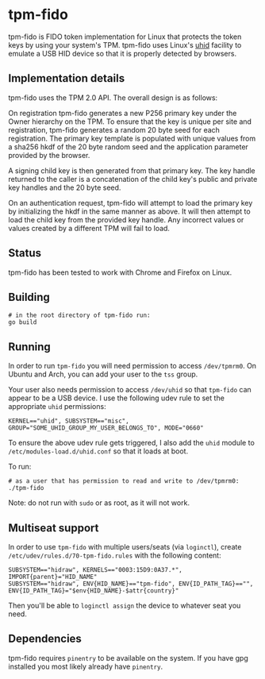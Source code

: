 # tpm-fido

tpm-fido is FIDO token implementation for Linux that protects the token keys by using your system's TPM. tpm-fido uses Linux's [uhid](https://github.com/psanford/uhid) facility to emulate a USB HID device so that it is properly detected by browsers.

## Implementation details

tpm-fido uses the TPM 2.0 API. The overall design is as follows:

On registration tpm-fido generates a new P256 primary key under the Owner hierarchy on the TPM. To ensure that the key is unique per site and registration, tpm-fido generates a random 20 byte seed for each registration. The primary key template is populated with unique values from a sha256 hkdf of the 20 byte random seed and the application parameter provided by the browser.

A signing child key is then generated from that primary key. The key handle returned to the caller is a concatenation of the child key's public and private key handles and the 20 byte seed.

On an authentication request, tpm-fido will attempt to load the primary key by initializing the hkdf in the same manner as above. It will then attempt to load the child key from the provided key handle. Any incorrect values or values created by a different TPM will fail to load.

## Status

tpm-fido has been tested to work with Chrome and Firefox on Linux.

## Building

```
# in the root directory of tpm-fido run:
go build
```

## Running

In order to run `tpm-fido` you will need permission to access `/dev/tpmrm0`. On Ubuntu and Arch, you can add your user to the `tss` group.

Your user also needs permission to access `/dev/uhid` so that `tpm-fido` can appear to be a USB device.
I use the following udev rule to set the appropriate `uhid` permissions:

```
KERNEL=="uhid", SUBSYSTEM=="misc", GROUP="SOME_UHID_GROUP_MY_USER_BELONGS_TO", MODE="0660"
```

To ensure the above udev rule gets triggered, I also add the `uhid` module to `/etc/modules-load.d/uhid.conf` so that it loads at boot.

To run:

```
# as a user that has permission to read and write to /dev/tpmrm0:
./tpm-fido
```
Note: do not run with `sudo` or as root, as it will not work.

## Multiseat support
In order to use `tpm-fido` with multiple users/seats (via `loginctl`), create `/etc/udev/rules.d/70-tpm-fido.rules` with the following content:
```
SUBSYSTEM=="hidraw", KERNELS=="0003:15D9:0A37.*", IMPORT{parent}="HID_NAME"
SUBSYSTEM=="hidraw", ENV{HID_NAME}=="tpm-fido", ENV{ID_PATH_TAG}=="", ENV{ID_PATH_TAG}="$env{HID_NAME}-$attr{country}"
```
Then you'll be able to `loginctl assign` the device to whatever seat you need.

## Dependencies

tpm-fido requires `pinentry` to be available on the system. If you have gpg installed you most likely already have `pinentry`.
